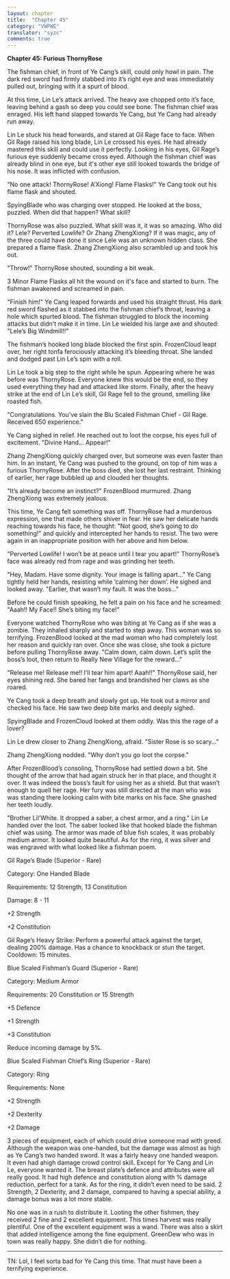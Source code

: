 ```yaml
---
layout: chapter
title:  "Chapter 45"
category: "VWPWE"
translator: "syzc"
comments: true
---
```


**Chapter 45: Furious ThornyRose**
 
The fishman chief, in front of Ye Cang’s skill, could only howl in pain. The dark red sword had firmly stabbed into it’s right eye and was immediately pulled out, bringing with it a spurt of blood.
 
At this time, Lin Le’s attack arrived. The heavy axe chopped onto it’s face, leaving behind a gash so deep you could see bone. The fishman chief was enraged. His left hand slapped towards Ye Cang, but Ye Cang had already run away.
 
Lin Le stuck his head forwards, and stared at Gil Rage face to face. When Gil Rage raised his long blade, Lin Le crossed his eyes. He had already mastered this skill and could use it perfectly. Looking in his eyes, Gil Rage’s furious eye suddenly became cross eyed. Although the fishman chief was already blind in one eye, but it's other eye still looked towards the bridge of his nose. It was inflicted with confusion.
 
"No one attack! ThornyRose! A’Xiong! Flame Flasks!" Ye Cang took out his flame flask and shouted.

SpyingBlade who was charging over stopped. He looked at the boss, puzzled. When did that happen? What skill?
 
ThornyRose was also puzzled. What skill was it, it was so amazing. Who did it? Lele? Perverted Lowlife? Or Zhang ZhengXiong? If it was magic, any of the three could have done it since Lele was an unknown hidden class. She prepared a flame flask. Zhang ZhengXiong also scrambled up and took his out.
 
"Throw!" ThornyRose shouted, sounding a bit weak.
 
3 Minor Flame Flasks all hit the wound on it's face and started to burn. The fishman awakened and screamed in pain.
 
"Finish him!" Ye Cang leaped forwards and used his straight thrust. His dark red sword flashed as it stabbed into the fishman chief’s throat, leaving a hole which spurted blood. The fishman struggled to block the incoming attacks but didn’t make it in time. Lin Le wielded his large axe and shouted: "Lele’s Big Windmill!!" 
 
The fishman’s hooked long blade blocked the first spin. FrozenCloud leapt over, her right tonfa ferociously attacking it’s bleeding throat. She landed and dodged past Lin Le’s spin with a roll.
 
Lin Le took a big step to the right while he spun. Appearing where he was before was ThornyRose. Everyone knew this would be the end, so they used everything they had and attacked like storm. Finally, after the heavy strike at the end of Lin Le’s skill, Gil Rage fell to the ground, smelling like roasted fish.
 
"Congratulations. You’ve slain the Blu Scaled Fishman Chief - Gil Rage. Received 650 experience."
 
Ye Cang sighed in relief. He reached out to loot the corpse, his eyes full of excitement. "Divine Hand... Appear!" 
 
Zhang ZhengXiong quickly charged over, but someone was even faster than him. In an instant, Ye Cang was pushed to the ground, on top of him was a furious ThornyRose. After the boss died, she lost her last restraint. Thinking of earlier, her rage bubbled up and clouded her thoughts.
 
"It’s already become an instinct?" FrozenBlood murmured. Zhang ZhengXiong was extremely jealous.
 
This time, Ye Cang felt something was off. ThornyRose had a murderous expression, one that made others shiver in fear. He saw her delicate hands reaching towards his face, he thought: "Not good, she’s going to do something!" and quickly and intercepted her hands to resist. The two were again in an inappropriate position with her above and him below.
 
"Perverted Lowlife! I won’t be at peace until I tear you apart!" ThornyRose’s face was already red from rage and was grinding her teeth.
 
"Hey, Madam. Have some dignity. Your image is falling apart..." Ye Cang tightly held her hands, resisting while ‘calming her down’. He sighed and looked away. "Earlier, that wasn’t my fault. It was the boss..."
 
Before he could finish speaking, he felt a pain on his face and he screamed: "Aaah!! My Face!! She’s biting my face!"
 
Everyone watched ThornyRose who was biting at Ye Cang as if she was a zombie. They inhaled sharply and started to step away. This woman was so terrifying. FrozenBlood looked at the mad woman who had completely lost her reason and quickly ran over. Once she was close, she took a picture before pulling ThornyRose away. "Calm down, calm down. Let’s split the boss’s loot, then return to Really New Village for the reward..."
 
"Release me! Release me!! I’ll tear him apart! Aaah!!" ThornyRose said, her eyes shining red. She bared her fangs and brandished her claws as she roared. 
 
Ye Cang took a deep breath and slowly got up. He took out a mirror and checked his face. He saw two deep bite marks and deeply sighed. 
 
SpyingBlade and FrozenCloud looked at them oddly. Was this the rage of a lover?
 
Lin Le drew closer to Zhang ZhengXiong, afraid. "Sister Rose is so scary..."
 
Zhang ZhengXiong nodded. "Why don’t you go loot the corpse."
 
After FrozenBlood’s consoling, ThornyRose had settled down a bit. She thought of the arrow that had again struck her in that place, and thought it over. It was indeed the boss’s fault for using her as a shield. But that wasn’t enough to quell her rage. Her fury was still directed at the man who was was standing there looking calm with bite marks on his face. She gnashed her teeth loudly.
 
"Brother Lil’White. It dropped a saber, a chest armor, and a ring." Lin Le handed over the loot. The saber looked like that hooked blade the fishman chief was using. The armor was made of blue fish scales, it was probably medium armor. It looked quite beautiful. As for the ring, it was silver and was engraved with what looked like a fishman poem.
 
Gil Rage’s Blade (Superior - Rare)
 
Category: One Handed Blade
 
Requirements: 12 Strength, 13 Constitution
 
Damage: 8 - 11
 
+2 Strength
 
+2 Constitution
 
Gil Rage’s Heavy Strike: Perform a powerful attack against the target, dealing 200% damage. Has a chance to knockback or stun the target. Cooldown: 15 minutes.
 
Blue Scaled Fishman’s Guard (Superior - Rare)
 
Category: Medium Armor
 
Requirements: 20 Constitution or 15 Strength
 
+5 Defence
 
+1 Strength
 
+3 Constitution
 
Reduce incoming damage by 5%.
 
Blue Scaled Fishman Chief’s Ring (Superior - Rare)
 
Category: Ring
 
Requirements: None
 
+2 Strength
 
+2 Dexterity
 
+2 Damage
 
3 pieces of equipment, each of which could drive someone mad with greed. Although the weapon was one-handed, but the damage was almost as high as Ye Cang’s two handed sword. It was a fairly heavy one handed weapon. It even had ahigh damage crowd control skill. Except for Ye Cang and Lin Le, everyone wanted it. The breast plate’s defence and attributes were all really good. It had high defence and constitution along with % damage reduction, perfect for a tank. As for the ring, it didn’t even need to be said. 2 Strength, 2 Dexterity, and 2 damage, compared to having a special ability, a damage bonus was a lot more stable.
 
No one was in a rush to distribute it. Looting the other fishmen, they received 2 fine and 2 excellent equipment. This times harvest was really plentiful. One of the excellent equipment was a wand. There was also a skirt that added intelligence among the fine equipment. GreenDew who was in town was really happy. She didn’t die for nothing.

---

TN: Lol, I feel sorta bad for Ye Cang this time. That must have been a terrifying experience.